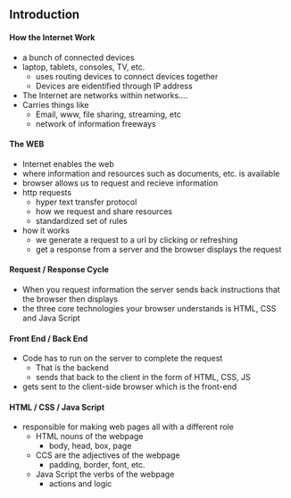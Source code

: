 ## Introduction

#### How the Internet Work

- a bunch of connected devices
- laptop, tablets, consoles, TV, etc.
  - uses routing devices to connect devices together
  - Devices are eidentified through IP address
- The Internet are networks within networks....
- Carries things like
  - Email, www, file sharing, streaming, etc
  - network of information freeways

#### The WEB

- Internet enables the web
- where information and resources such as documents, etc. is available
- browser allows us to request and recieve information
- http requests
  - hyper text transfer protocol
  - how we request and share resources
  - standardized set of rules
- how it works
  - we generate a request to a url by clicking or refreshing
  - get a response from a server and the browser displays the request

#### Request / Response Cycle

- When you request information the server sends back instructions that the browser then displays
- the three core technologies your browser understands is HTML, CSS and Java Script

#### Front End / Back End

- Code has to run on the server to complete the request
  - That is the backend
  - sends that back to the client in the form of HTML, CSS, JS
- gets sent to the client-side browser which is the front-end

#### HTML / CSS / Java Script

- responsible for making web pages all with a different role
  - HTML nouns of the webpage
    - body, head, box, page
  - CCS are the adjectives of the webpage
    - padding, border, font, etc.
  - Java Script the verbs of the webpage
    - actions and logic
